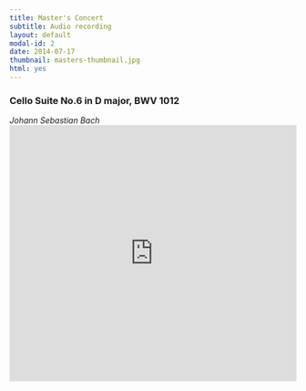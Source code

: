 ```yaml
---
title: Master's Concert
subtitle: Audio recording
layout: default
modal-id: 2
date: 2014-07-17
thumbnail: masters-thumbnail.jpg
html: yes
---
```

<h3> Cello Suite No.6 in D major, BWV 1012 </h3>
<i>Johann Sebastian Bach</i>
<iframe width="100%" height="450" scrolling="no" frameborder="no" allow="autoplay" src="https://w.soundcloud.com/player/?url=https%3A//api.soundcloud.com/playlists/829920185&color=%23fed136&auto_play=false&hide_related=false&show_comments=true&show_user=true&show_reposts=false&show_teaser=true"></iframe>

